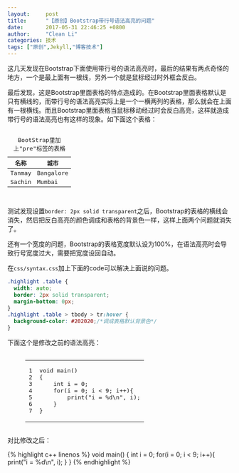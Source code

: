 ```yaml
---
layout:     post
title:      "【原创】Bootstrap带行号语法高亮的问题"
date:       2017-05-31 22:46:25 +0800
author:     "Clean Li"
categories: 技术
tags: ["原创",Jekyll,"博客技术"]
---
```

这几天发现在Bootstrap下面使用带行号的语法高亮时，最后的结果有两点奇怪的地方，一个是最上面有一根线，另外一个就是鼠标经过时外框会反白。

最后发现，这是Bootstrap里面表格的特点造成的。在Bootstrap里面表格默认是只有横线的，而带行号的语法高亮实际上是一个一横两列的表格，那么就会在上面有一根横线。而且Bootstrap里面表格当鼠标移动经过时会反白高亮，这样就造成带行号的语法高亮也有这样的现象。如下面这个表格：

<pre>
<table class="table">
  <caption>BootStrap里加上"pre"标签的表格</caption>
  <thead>
    <tr>
      <th>名称</th>
      <th>城市</th>
    </tr>
  </thead>
  <tbody>
    <tr>
      <td>Tanmay</td>
      <td>Bangalore</td>
    </tr>
    <tr>
      <td>Sachin</td>
      <td>Mumbai</td>
    </tr>
  </tbody>
</table>
</pre>

测试发现设置`border: 2px solid transparent`之后，Bootstrap的表格的横线会消失，然后把反白高亮的颜色调成和表格的背景色一样，这样上面两个问题就消失了。

还有一个宽度的问题，Bootstrap的表格宽度默认设为100%，在语法高亮时会导致行号宽度过大，需要把宽度设回自动。

在`css/syntax.css`加上下面的code可以解决上面说的问题。

```css
.highlight .table {
  width: auto;
  border: 2px solid transparent;
  margin-bottom: 0px;
}
.highlight .table > tbody > tr:hover {
  background-color: #202020;/*调成表格默认背景色*/
}
```
下面这个是修改之前的语法高亮：

<figure><pre><code class="language-c--" data-lang="c++"><table style="border-spacing: 0"><tbody class="highlight"><tr><td class="gutter gl" style="text-align: right"><pre class="lineno">1
2
3
4
5
6
7</pre></td><td class="code"><pre><span class="kt">void</span> <span class="nf">main</span><span class="p">()</span>
<span class="p">{</span>
    <span class="kt">int</span> <span class="n">i</span> <span class="o">=</span> <span class="mi">0</span><span class="p">;</span>
    <span class="k">for</span><span class="p">(</span><span class="n">i</span> <span class="o">=</span> <span class="mi">0</span><span class="p">;</span> <span class="n">i</span> <span class="o">&lt;</span> <span class="mi">9</span><span class="p">;</span> <span class="n">i</span><span class="o">++</span><span class="p">){</span>
        <span class="n">print</span><span class="p">(</span><span class="s">"i = %d</span><span class="se">\n</span><span class="s">"</span><span class="p">,</span> <span class="n">i</span><span class="p">);</span>
    <span class="p">}</span>
<span class="p">}</span><span class="w">
</span></pre></td></tr></tbody></table></code></pre></figure>

对比修改之后：

{% highlight c++ linenos %}
void main()
{
    int i = 0;
    for(i = 0; i < 9; i++){
        print("i = %d\n", i);
    }
}
{% endhighlight %}
